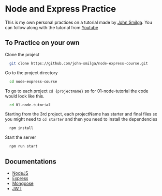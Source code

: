 
# Node and Express Practice

This is my own personal practices on a tutorial made by [John Smilga](https://github.com/john-smilga). You can follow along with the tutorial from [Youtube](https://youtu.be/rltfdjcXjmk)

## To Practice on your own

Clone the project

```bash
  git clone https://github.com/john-smilga/node-express-course.git
```

Go to the project directory

```bash
  cd node-express-course
```

To go to each project `cd {projectName}` so for 01-node-tutorial the code would look like this. 

```bash
  cd 01-node-tutorial
```
Starting from the 3rd project, each projectName has starter and final files so you might need to `cd starter` and then you need to install the dependencies

```bash
  npm install
```

Start the server

```bash
  npm run start
```




## Documentations

- [NodeJS](https://nodejs.org/en/docs/guides/getting-started-guide)
- [Express](https://expressjs.com/en/starter/installing.html)
- [Mongoose](https://mongoosejs.com/docs/)
- [JWT](https://jwt.io)

